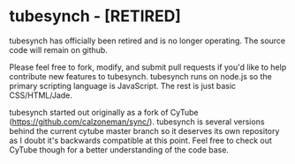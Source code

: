 tubesynch - [RETIRED]
===========================================================================================

tubesynch has officially been retired and is no longer operating. The source code will remain on github.

Please feel free to fork, modify, and submit pull requests if you'd like to help contribute new features to tubesynch. tubesynch runs on node.js so the primary scripting language is JavaScript. The rest is just basic CSS/HTML/Jade.

tubesynch started out originally as a fork of CyTube (https://github.com/calzoneman/sync/). tubesynch is several versions behind the current cytube master branch so it deserves its own repository as I doubt it's backwards compatible at this point. Feel free to check out CyTube though for a better understanding of the code base.
